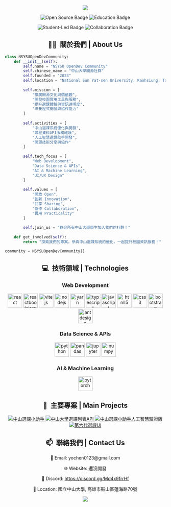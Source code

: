 <p align='center'>
  <picture>
    <source media="(prefers-color-scheme: dark)" srcset="https://capsule-render.vercel.app/api?type=waving&color=006699&height=300&section=header&text=NSYSU%20OpenDev&fontSize=90&animation=fadeIn&fontAlignY=38&desc=中山大學開源社群&descAlignY=51&descAlign=70&fontColor=FFFFFF">
    <source media="(prefers-color-scheme: light)" srcset="https://capsule-render.vercel.app/api?type=waving&color=006699&height=300&section=header&text=NSYSU%20OpenDev&fontSize=90&animation=fadeIn&fontAlignY=38&desc=中山大學開源社群&descAlignY=51&descAlign=70&fontColor=FFFFFF">
    <img src="https://capsule-render.vercel.app/api?type=waving&color=auto&height=300&section=header&text=NSYSU%20OpenDev&fontSize=90&animation=fadeIn&fontAlignY=38&desc=中山大學開源社群&descAlignY=70&descAlign=62"/>
  </picture>
</p>

<p align="center">
  <img src="https://img.shields.io/badge/Open_Source-Community-orange" alt="Open Source Badge" />
  <img src="https://img.shields.io/badge/Education-Learning-blue" alt="Education Badge" />
</p>
<p align="center">
  <img src="https://img.shields.io/badge/Student_Led-Innovation-red" alt="Student-Led Badge" />
  <img src="https://img.shields.io/badge/Collaboration-Projects-green" alt="Collaboration Badge" />
</p>

<!-- About The Community -->
<h2 align="center">👨‍💻 &nbsp;關於我們 | About Us</h2>

```python
class NSYSUOpenDevCommunity:
    def __init__(self):
        self.name = "NSYSU OpenDev Community"
        self.chinese_name = "中山大學開源社群"
        self.founded = "2023"
        self.location = "National Sun Yat-sen University, Kaohsiung, Taiwan"
        
        self.mission = [
            "推廣開源文化與價值觀",
            "開發校園實用工具與服務",
            "提升選課體驗與資訊透明度",
            "培養程式開發與協作能力"
        ]
        
        self.activities = [
            "中山選課系統優化與開發",
            "課程資料API服務維護",
            "人工智慧選課助手開發",
            "開源技術分享與協作"
        ]
        
        self.tech_focus = [
            "Web Development",
            "Data Science & APIs",
            "AI & Machine Learning",
            "UI/UX Design"
        ]
        
        self.values = [
            "開放 Open",
            "創新 Innovation",
            "共享 Sharing",
            "協作 Collaboration",
            "實用 Practicality"
        ]
        
        self.join_us = "歡迎所有中山大學學生加入我們的社群！"
        
    def get_involved(self):
        return "探索我們的專案，參與中山選課系統的優化，一起提升校園資訊服務！"

community = NSYSUOpenDevCommunity()
```

<!-- Technologies -->
<h2 align="center">💻 &nbsp;技術領域 | Technologies</h2>
<div align="center">
  <h3>Web Development</h3>
  <img src="https://cdn.jsdelivr.net/gh/devicons/devicon/icons/react/react-original.svg" alt="react" width="45" height="45"/>
  <img src="https://cdn.jsdelivr.net/gh/devicons/devicon/icons/reactbootstrap/reactbootstrap-original.svg" alt="reactbootstrap" width="45" height="45"/>
  <img src="https://cdn.jsdelivr.net/gh/devicons/devicon/icons/vitejs/vitejs-original.svg" alt="vitejs" width="45" height="45"/>
  <img src="https://cdn.jsdelivr.net/gh/devicons/devicon/icons/nodejs/nodejs-original.svg" alt="nodejs" width="45" height="45"/>
  <img src="https://cdn.jsdelivr.net/gh/devicons/devicon/icons/yarn/yarn-original.svg" alt="yarn" width="45" height="45"/>
  <img src="https://cdn.jsdelivr.net/gh/devicons/devicon/icons/typescript/typescript-original.svg" alt="typescript" width="45" height="45"/>
  <img src="https://cdn.jsdelivr.net/gh/devicons/devicon/icons/javascript/javascript-original.svg" alt="javascript" width="45" height="45"/>
  <img src="https://cdn.jsdelivr.net/gh/devicons/devicon/icons/html5/html5-original.svg" alt="html5" width="45" height="45"/>
  <img src="https://cdn.jsdelivr.net/gh/devicons/devicon/icons/css3/css3-original.svg" alt="css3" width="45" height="45"/>
  <img src="https://cdn.jsdelivr.net/gh/devicons/devicon/icons/bootstrap/bootstrap-original.svg" alt="bootstrap" width="45" height="45"/>
  <img src="https://cdn.jsdelivr.net/gh/devicons/devicon/icons/antdesign/antdesign-original.svg" alt="antdesign" width="45" height="45"/>
  
  <h3>Data Science & APIs</h3>
  <img src="https://cdn.jsdelivr.net/gh/devicons/devicon/icons/python/python-original.svg" alt="python" width="45" height="45"/>
  <img src="https://cdn.jsdelivr.net/gh/devicons/devicon/icons/pandas/pandas-original.svg" alt="pandas" width="45" height="45"/>
  <img src="https://cdn.jsdelivr.net/gh/devicons/devicon/icons/jupyter/jupyter-original.svg" alt="jupyter" width="45" height="45"/>
  <img src="https://cdn.jsdelivr.net/gh/devicons/devicon/icons/numpy/numpy-original.svg" alt="numpy" width="45" height="45"/>
  
  <h3>AI & Machine Learning</h3>
  <img src="https://cdn.jsdelivr.net/gh/devicons/devicon/icons/pytorch/pytorch-original.svg" alt="pytorch" width="45" height="45"/>
</div>

<!-- Projects -->
<h2 align="center">📂 &nbsp;主要專案 | Main Projects</h2>
<div align="center">
  <a href="https://github.com/NSYSU-OpenDev/NSYSUSelectorHelper">
    <picture>
      <source media="(prefers-color-scheme: dark)" srcset="https://github-readme-stats.vercel.app/api/pin/?username=NSYSU-OpenDev&repo=NSYSUSelectorHelper&theme=react" />
      <source media="(prefers-color-scheme: light)" srcset="https://github-readme-stats.vercel.app/api/pin/?username=NSYSU-OpenDev&repo=NSYSUSelectorHelper&theme=default" />
      <img src="https://github-readme-stats.vercel.app/api/pin/?username=NSYSU-OpenDev&repo=NSYSUSelectorHelper&theme=react" alt="中山選課小助手" />
    </picture>
  </a>
  <a href="https://github.com/NSYSU-OpenDev/NSYSUCourseAPI">
    <picture>
      <source media="(prefers-color-scheme: dark)" srcset="https://github-readme-stats.vercel.app/api/pin/?username=NSYSU-OpenDev&repo=NSYSUCourseAPI&theme=react" />
      <source media="(prefers-color-scheme: light)" srcset="https://github-readme-stats.vercel.app/api/pin/?username=NSYSU-OpenDev&repo=NSYSUCourseAPI&theme=default" />
      <img src="https://github-readme-stats.vercel.app/api/pin/?username=NSYSU-OpenDev&repo=NSYSUCourseAPI&theme=react" alt="中山大學選課列表API" />
    </picture>
  </a>
  <a href="https://github.com/NSYSU-OpenDev/NSYSUSelectorHelperAI">
    <picture>
      <source media="(prefers-color-scheme: dark)" srcset="https://github-readme-stats.vercel.app/api/pin/?username=NSYSU-OpenDev&repo=NSYSUSelectorHelperAI&theme=react" />
      <source media="(prefers-color-scheme: light)" srcset="https://github-readme-stats.vercel.app/api/pin/?username=NSYSU-OpenDev&repo=NSYSUSelectorHelperAI&theme=default" />
      <img src="https://github-readme-stats.vercel.app/api/pin/?username=NSYSU-OpenDev&repo=NSYSUSelectorHelperAI&theme=react" alt="中山選課小助手人工智慧驗證版" />
    </picture>
  </a>
  <a href="https://github.com/NSYSU-OpenDev/NSYSUCourseSelectorV6">
    <picture>
      <source media="(prefers-color-scheme: dark)" srcset="https://github-readme-stats.vercel.app/api/pin/?username=NSYSU-OpenDev&repo=NSYSUCourseSelectorV6&theme=react" />
      <source media="(prefers-color-scheme: light)" srcset="https://github-readme-stats.vercel.app/api/pin/?username=NSYSU-OpenDev&repo=NSYSUCourseSelectorV6&theme=default" />
      <img src="https://github-readme-stats.vercel.app/api/pin/?username=NSYSU-OpenDev&repo=NSYSUCourseSelectorV6&theme=react" alt="第六代選課UI" />
    </picture>
  </a>
</div>

<!-- Contact -->
<h2 align="center">📫 &nbsp;聯絡我們 | Contact Us</h2>
<div align="center">
  <p>📧 Email: yochen0123@gmail.com</p>
  <p>🌐 Website: 還沒開發</p>
  <p>💬 Discord: <a href="https://discord.gg/Md4x9frrHf">https://discord.gg/Md4x9frrHf</a></p>
  <p>📍 Location: 國立中山大學, 高雄市鼓山區蓮海路70號</p>
</div>

<p align='center'>
  <picture>
    <source media="(prefers-color-scheme: dark)" srcset="https://capsule-render.vercel.app/api?type=waving&color=006699&height=100&section=footer&animation=fadeIn&descAlignY=51&descAlign=62&fontColor=FFFFFF">
    <source media="(prefers-color-scheme: light)" srcset="https://capsule-render.vercel.app/api?type=waving&color=006699&height=100&section=footer&animation=fadeIn&descAlignY=51&descAlign=62&fontColor=FFFFFF">
    <img src="https://capsule-render.vercel.app/api?type=waving&color=auto&height=100&section=footer&animation=fadeIn&descAlignY=51&descAlign=62"/>
  </picture>
</p>

